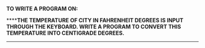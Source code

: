 **TO WRITE A PROGRAM ON:**

******THE TEMPERATURE OF CITY IN FAHRENHEIT DEGREES IS INPUT THROUGH THE KEYBOARD. WRITE A PROGRAM TO CONVERT THIS TEMPERATURE INTO CENTIGRADE DEGREES.**
******
